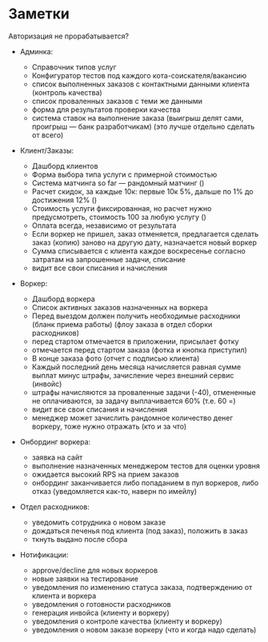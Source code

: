 # Заметки

Авторизация не прорабатывается?

- Админка:
    - Справочник типов услуг
    - Конфигуратор тестов под каждого кота-соискателя/вакансию
    - список выполненных заказов с контактными данными клиента (контроль качества)
    - список проваленных заказов с теми же данными
    - форма для результатов проверки качества
    - система ставок на выполнение заказа (выигрыш делят сами, проигрыш — банк разработчикам) (это лучше отдельно сделать от всего)

- Клиент/Заказы:
    - Дашборд клиентов
    - Форма выбора типа услуги с примерной стоимостью
    - Система матчинга so far — рандомный матчинг ()
    - Расчет скидок, за каждые 10к: первые 10к 5%, дальше по 1% до достижения 12% ()
    - Стоимость услуги фиксированная, но расчет нужно предусмотреть, стоимость 100 за любую услугу ()
    - Оплата всегда, независимо от результата
    - Если воркер не пришел, заказ отменяется, предлагается сделать заказ (копию) заново на другую дату, назначается новый воркер
    - Сумма списывается с клиента каждое воскресенье согласно затратам на запрошенные задачи, списание
    - видит все свои списания и начисления

- Воркер:
    - Дашборд воркера
    - Список активных заказов назначенных на воркера
    - Перед выездом должен получить необходимые расходники (бланк приема работы) (флоу заказа в отдел сборки расходников)
    - перед стартом отмечается в приложении, присылает фотку
    - отмечается перед стартом заказа (фотка и кнопка приступил)
    - В конце заказа фото (отчет с подписью клиента)
    - Каждый последний день месяца начисляется равная сумме выплат минус штрафы, зачисление через внешний сервис (инвойс)
    - штрафы начисляются за проваленные задачи (-40), отмененные не оплачиваются, за задачу выплачивается 60% (т.е. 60 =)
    - видит все свои списания и начисления
    - менеджер может зачислить рандомное количество денег воркеру, тоже нужно отражать (кто и за что)

- Онбординг воркера:
    - заявка на сайт
    - выполнение назначенных менеджером тестов для оценки уровня
    - ожидается высокий RPS на прием заказов
    - онбординг заканчивается либо попаданием в пул воркеров, либо отказ (уведомляется как-то, наверн по имейлу)

- Отдел расходников:
    - уведомить сотрудника о новом заказе
    - дождаться печенья под клиента (под заказ), положить в заказ
    - ткнуть выдано после сбора

- Нотификации:
    - approve/decline для новых воркеров
    - новые заявки на тестирование
    - уведомления по изменению статуса заказа, подтверждению от клиента и воркера
    - уведомления о готовности расходников
    - генерация инвойса (клиенту и воркеру)
    - уведомления о контроле качества (клиенту и воркеру)
    - уведомления о новом заказе воркеру (что и когда надо сделать)